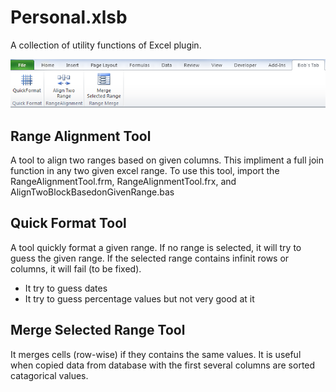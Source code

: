 # Personal.xlsb
A collection of utility functions of Excel plugin. 

![Ribbon](Ribbon.PNG)

## Range Alignment Tool
A tool to align two ranges based on given columns. This impliment a full join function in any two given excel range.
To use this tool, import the RangeAlignmentTool.frm, RangeAlignmentTool.frx, and AlignTwoBlockBasedonGivenRange.bas

## Quick Format Tool
A tool quickly format a given range. If no range is selected, it will try to guess the given range. If the selected range contains infinit rows or columns, it will fail (to be fixed).
* It try to guess dates
* It try to guess percentage values but not very good at it

## Merge Selected Range Tool
It merges cells (row-wise) if they contains the same values. It is useful when copied data from database with the first several columns are sorted catagorical values.
